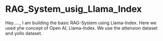 # RAG_System_usig_Llama_Index
Hey....., I am building the basic RAG-System using Llama-Index. Here we used yhe concept of Open AI, Llama-Index. We use the attension dataset and yollo dataset.
